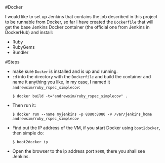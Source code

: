 #Docker

I would like to set up Jenkins that contains the job described in this project to be runnable from Docker, 
so far I have created the ``Dockerfile`` that will get the base Jenkins Docker container (the official one from Jenkins in DockerHub) 
and install:
* Ruby
* RubyGems
* Bundler

#Steps
* make sure ``Docker`` is installed and is up and running.
* ``cd`` into the directory with the ``Dockerfile`` and build the container and name it anything you like, in my case, I named it ``andrewsim/ruby_rspec_simplecov``:
    ```
    $ docker build -t="andrewsim/ruby_rspec_simplecov" .
    ```
* Then run it:
    ```
    $ docker run --name myjenkins -p 8080:8080 -v /var/jenkins_home andrewsim/ruby_rspec_simplecov
    ```
* Find out the IP address of the VM, if you start Docker using ``boot2docker``, then simple do:
    ```
    $ boot2docker ip
    ```
* Open the browser to the ip address port ``8080``, there you shall see Jenkins.
